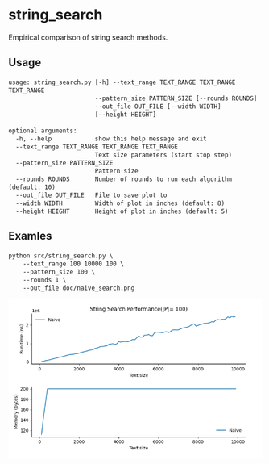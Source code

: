 # string_search
Empirical comparison of string search methods.

## Usage
```
usage: string_search.py [-h] --text_range TEXT_RANGE TEXT_RANGE TEXT_RANGE
                        --pattern_size PATTERN_SIZE [--rounds ROUNDS]
                        --out_file OUT_FILE [--width WIDTH]
                        [--height HEIGHT]

optional arguments:
  -h, --help            show this help message and exit
  --text_range TEXT_RANGE TEXT_RANGE TEXT_RANGE
                        Text size parameters (start stop step)
  --pattern_size PATTERN_SIZE
                        Pattern size
  --rounds ROUNDS       Number of rounds to run each algorithm (default: 10)
  --out_file OUT_FILE   File to save plot to
  --width WIDTH         Width of plot in inches (default: 8)
  --height HEIGHT       Height of plot in inches (default: 5)
```

## Examles
```
python src/string_search.py \
    --text_range 100 10000 100 \
    --pattern_size 100 \
    --rounds 1 \
    --out_file doc/naive_search.png
```
<center><img src="/doc/naive_search.png" width="600"/></center>

